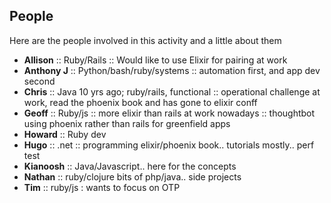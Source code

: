 ## People

Here are the people involved in this activity and a little about them


- **Allison** :: Ruby/Rails :: Would like to use Elixir for pairing at work
- **Anthony J** :: Python/bash/ruby/systems :: automation first, and app dev second
- **Chris** :: Java 10 yrs ago; ruby/rails, functional :: operational challenge at work, read the phoenix book and has gone to elixir conff
- **Geoff** :: Ruby/js :: more elixir than rails at work nowadays :: thoughtbot using phoenix rather than rails for greenfield apps
- **Howard** :: Ruby dev 
- **Hugo** :: .net :: programming elixir/phoenix book.. tutorials mostly.. perf test 
- **Kianoosh** :: Java/Javascript.. here for the concepts
- **Nathan** :: ruby/clojure bits of php/java.. side projects
- **Tim** :: ruby/js : wants to focus on OTP
